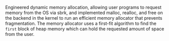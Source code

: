 Engineered dynamic memory allocation, allowing user programs to request memory from the OS via sbrk, and implemented malloc, realloc, and free on the backend in the kernel to run an efficient memory allocator that prevents fragmentation. The memory allocator uses a first-fit algorithm to find the `first` block of heap memory which can hold the requested amount of space from the user. 
